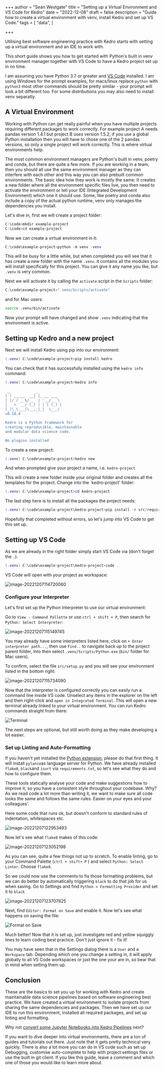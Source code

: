 +++
author = "Sean Westgate"
title = "Setting up a Virtual Environment and VS Code for Kedro"
date = "2022-12-08"
draft = false
description = "Guide how to create a virtual environment with venv, install Kedro and set up VS Code."
tags = [
    "data",
]

+++


Utilising best software engineering practice with Kedro starts with setting up a virtual environment and an IDE to work with.

This short guide shows you how to get started with Python's built in venv environment manager together with VS Code to have a Kedro project set up in no time.

I am assuming you have Python 3.7 or greater and [VS Code](https://code.visualstudio.com/) installed. I am using Windows for the prompt examples, for macs/linux replace `python` with `python3` most other commands should be pretty similar - your prompt will look a bit different too. For some distributions you may also need to install venv separatly.

## A Virtual Environment

Working with Python can get really painful when you have multiple projects requiring different packages to work correctly. For example project A needs pandas version 1.4.1 but project B uses version 1.5.2, if you use a global Python installation then you will have to chose one of the 2 pandas versions, so only a single project will work correctly. This is where virtual environments help.

The most common environment managers are Python's built in venv, poetry and conda, but there are quite a few more. If you are working in a team, then you should all use the same environment manager as they can interfere with each other and this way you can also prebuilt common environments. The basic idea how they work is mostly the same: It creates a new folder where all the environment specific files live, you then need to activate the environment or tell your IDE (Integrated Development Environment) which one it should use. Some, like poetry and conda also include a copy of the actual python runtime, venv only manages the dependencies you install.

Let's dive in, first we will create a project folder:

```powershell
C:\code>mkdir example-project
C:\code>cd example-project
```

Now we can create a virtual environment in it:

```powershell
C:\code\example-project>python -m venv .venv
```

This will be busy for a little while, but when completed you will see that it has create a new folder with the name `.venv`. it contains all the modules you will install specifically for this project. You can give it any name you like, but `.venv` is very common.

Next we will activate it by calling the `activate` script in the `Scripts` folder:

```powershell
C:\code\example-project>".venv/Scripts/activate"
```

and for Mac users:

```bash
source .venv/bin/activate
```

Now your prompt will have changed and show `.venv` indicating that the environment is active.

## Setting up Kedro and a new project

Next we will install Kedro using pip into our environment:

```powershell
(.venv) C:\code\example-project>pip install kedro
```

You can check that it has successfully installed using the `kedro info` command:

```powershell
(.venv) C:\code\example-project>kedro info

 _            _
| | _____  __| |_ __ ___
| |/ / _ \/ _` | '__/ _ \
|   <  __/ (_| | | | (_) |
|_|\_\___|\__,_|_|  \___/
v0.18.4

Kedro is a Python framework for
creating reproducible, maintainable
and modular data science code.

No plugins installed

```

To create a new project:

```powershell
(.venv) C:\code\example-project>kedro new
```

And when prompted give your project a name, i.e. `kedro-project`

This will create a new folder inside your original folder and creates all the templates for the project. Change into the `kedro-project' folder:

```powershell
(.venv) C:\code\example-project>cd kedro-project
```

The last step here is to install all the packages the project needs:

```powershell
(.venv) C:\code\example-project\kedro-project>pip install -r src/requirements.txt
```

Hopefully that completed without errors, so let's jump into VS Code to get this set up.

## Setting up VS Code

As we are already in the right folder simply start VS Code via (don't forget the `.`):

```powershell
(.venv) C:\code\example-project\kedro-project>code .
```

VS Code will open with your project as workspace:

![image-20221207114720060](/images/vscode_workspace.png)

### Configure your Interpreter

Let's first set up the Python Interpreter to use our virtual environment:

Go to `View - Command Pallette` or use `ctrl + shift + P`, then search for `Python: Select Interpreter`:

![image-20221207115149745](/images/vscode_interpreter.png)

You may already have some interpreters listed here, click on `+ Enter interpreter path...`, then use `Find..` to navigate back up to the project parent folder, into then select `.venv/Scripts/Python.exe` (`bin/` folder for Mac users).

To confirm, select the file `src/setup.py` and you will see your environment listed in the bottom right:

![image-20221207115734090](/images/vscode_confirm_interpreter.png)

Now that the interpreter is configured correctly you can easily run a command line inside VS code. Unselect any items in the explorer on the left and then right-click and `open in Integrated Terminal`. This will open a new terminal already linked to your virtual environment. You can run Kedro commands straight from there:

![Terminal](/images/VSCodeTerminal.gif)

The next steps are optional, but still worth doing as they make developing a lot easier.

### Set up Linting and Auto-Formatting

If you haven't yet installed the [Python extension](https://marketplace.visualstudio.com/items?itemName=ms-python.python), please do that first thing. It will install `pylance`as language server for Python. We have already installed `flake8`, `black`and `isort` via `requirements.txt`, so let's see what they do and how to configure them.

These tools statically analyse your code and make suggestions how to improve it, so you have a consistent style throughout your codebase. Why? As we read code a lot more than writing it, we want to make sure all code looks the same and follows the same rules. Easier on your eyes and your colleagues'.

Here some code that runs ok, but doesn't conform to standard rules of indentation, whitespaces etc.

![image-20221207122953493](/images/vscode_ugly_code.png)

Now let's see what `flake8` makes of this code:

![image-20221207123052198](/images/vscode_ugly_code_linted.png)

As you can see, quite a few things not up to scratch. To enable linting, go to your Command Palette (`ctrl + shift+ P` ) and select `Python: Select Linter`. Choose `flake8`.

So we could now use the comments to fix those formatting problems, but we can do better by automatically triggering `black` to do that job for us when saving. Go to Settings and find `Python > Formatting Provider` and set it to `black`

![image-20221207123707825](/images/vscode_settings_black.png)

Next, find `Editor: Format on Save` and enable it. Now let's see what happens on saving the file:

![Format on Save](/images/FormatOnSave.gif)

Much better! Now that it is set up, just investigate red and yellow squiggly lines to learn coding best practice. Don't just ignore it - fix it!

You may have seen that in the Settings dialog there is a `User` and a `Workspace` tab. Depending which one you change a setting in, it will apply globally to all VS Code workspaces or just the one your are in, so bear that in mind when setting them up.



## Conclusion

These are the basics to set you up for working with Kedro and create maintainable data science pipelines based on software engineering best practice. We have created a virtual environment to isolate projects from sharing the same dependencies and packages. Then we have set up our IDE to run this environment, installed all required packages, and set up linting and formatting.

Why not [convert some Jupyter Notebooks into Kedro Pipelines](/posts/notebook_2_kedro/) next?

If you want to dive deeper into virtual environments, there are a ton of guides and tutorials out there. Just note that it gets pretty technical very quickly. There is also a lot more you can do in VS code such as set up Debugging, customise auto-complete to help with project settings files or use the built in git client. If you like this guide, leave a comment and which one of those you would like to learn more about.